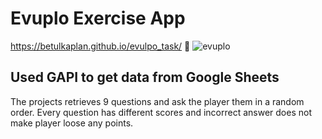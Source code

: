 # Evuplo Exercise App
https://betulkaplan.github.io/evulpo_task/  :game_die:
![evuplo](https://user-images.githubusercontent.com/13519272/151450107-0db1d96f-fe7b-4404-a7f6-b77c9fc5c40d.gif)

## Used GAPI to get data from Google Sheets
The projects retrieves 9 questions and ask the player them in a random order. 
Every question has different scores and incorrect answer does not make player loose any points.

